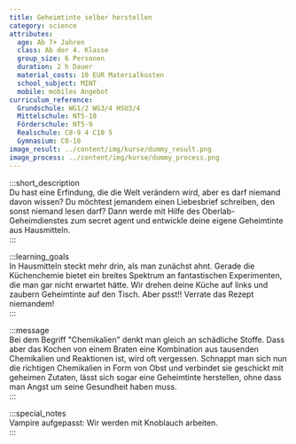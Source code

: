 ```yaml
---
title: Geheimtinte selber herstellen
category: science
attributes:
  age: Ab 7+ Jahren
  class: Ab der 4. Klasse
  group_size: 6 Personen
  duration: 2 h Dauer
  material_costs: 10 EUR Materialkosten
  school_subject: MINT
  mobile: mobiles Angebot
curriculum_reference:
  Grundschule: WG1/2 WG3/4 HSU3/4  
  Mittelschule: NT5-10
  Förderschule: NT5-9   
  Realschule: C8-9 4 C10 5
  Gymnasium: C8-10
image_result: ../content/img/kurse/dummy_result.png
image_process: ../content/img/kurse/dummy_process.png
---
```

:::short_description  
Du hast eine Erfindung, die die Welt verändern wird, aber es darf niemand davon wissen? Du möchtest jemandem einen Liebesbrief schreiben, den sonst niemand lesen darf? Dann werde mit Hilfe des Oberlab-Geheimdienstes zum secret agent und entwickle deine eigene Geheimtinte aus Hausmitteln.          
:::

:::learning_goals  
In Hausmitteln steckt mehr drin, als man zunächst ahnt. Gerade die Küchenchemie bietet ein breites Spektrum an fantastischen Experimenten, die man gar nicht erwartet hätte. Wir drehen deine Küche auf links und zaubern Geheimtinte auf den Tisch. Aber psst!! Verrate das Rezept niemandem!                   
:::

:::message  
Bei dem Begriff "Chemikalien" denkt man gleich an schädliche Stoffe. Dass aber das Kochen von einem Braten eine Kombination aus tausenden Chemikalien und Reaktionen ist, wird oft vergessen. Schnappt man sich nun die richtigen Chemikalien in Form von Obst und verbindet sie geschickt mit geheimen Zutaten, lässt sich sogar eine Geheimtinte herstellen, ohne dass man Angst um seine Gesundheit haben muss.     
:::  

:::special_notes  
Vampire aufgepasst: Wir werden mit Knoblauch arbeiten.     
:::
